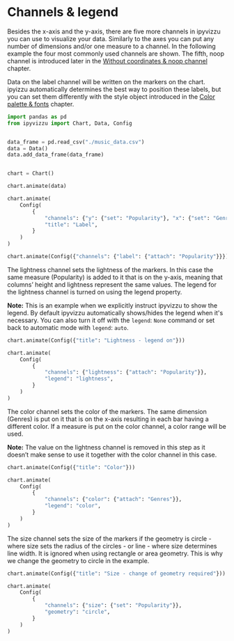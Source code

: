 # Channels & legend

Besides the x-axis and the y-axis, there are five more channels in ipyvizzu
you can use to visualize your data. Similarly to the axes you can put
any number of dimensions and/or one measure to a channel.
In the following example the four most commonly used channels are shown.
The fifth, noop channel is introduced later in the
[Without coordinates & noop channel](./01_12_without_coordinates_noop_channel.md)
chapter.

Data on the label channel will be written on the markers on the chart.
ipyizzu automatically determines the best way to position these labels,
but you can set them differently with the style object introduced in the
[Color palette & fonts](./01_13_color_palette_fonts.md) chapter.

```python
import pandas as pd
from ipyvizzu import Chart, Data, Config


data_frame = pd.read_csv("./music_data.csv")
data = Data()
data.add_data_frame(data_frame)


chart = Chart()

chart.animate(data)

chart.animate(
    Config(
        {
            "channels": {"y": {"set": "Popularity"}, "x": {"set": "Genres"}},
            "title": "Label",
        }
    )
)

chart.animate(Config({"channels": {"label": {"attach": "Popularity"}}}))
```

<div id="tutorial_01"></div>

The lightness channel sets the lightness of the markers. In this case
the same measure (Popularity) is added to it that is on the y-axis,
meaning that columns’ height and lightness represent the same values.
The legend for the lightness channel is turned on using the legend property.

**Note:** This is an example when we explicitly instruct ipyvizzu
to show the legend. By default ipyvizzu automatically shows/hides
the legend when it's necessary. You can also turn it off with the
`legend`: `None` command or set back to automatic mode with `legend`: `auto`.

```python
chart.animate(Config({"title": "Lightness - legend on"}))

chart.animate(
    Config(
        {
            "channels": {"lightness": {"attach": "Popularity"}},
            "legend": "lightness",
        }
    )
)
```

<div id="tutorial_02"></div>

The color channel sets the color of the markers. The same dimension (Genres) is
put on it that is on the x-axis resulting in each bar having a different color.
If a measure is put on the color channel, a color range will be used.

**Note:** The value on the lightness channel is removed in this step as
it doesn’t make sense to use it together with the color channel in this case.

```python
chart.animate(Config({"title": "Color"}))

chart.animate(
    Config(
        {
            "channels": {"color": {"attach": "Genres"}},
            "legend": "color",
        }
    )
)
```

<div id="tutorial_03"></div>

The size channel sets the size of the markers if the geometry is circle -
where size sets the radius of the circles - or line - where size
determines line width. It is ignored when using rectangle or area geometry.
This is why we change the geometry to circle in the example.

```python
chart.animate(Config({"title": "Size - change of geometry required"}))

chart.animate(
    Config(
        {
            "channels": {"size": {"set": "Popularity"}},
            "geometry": "circle",
        }
    )
)
```

<div id="tutorial_04"></div>

<script src="./01_05_channels_legend.js"></script>
